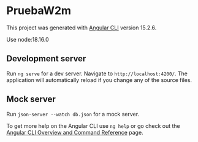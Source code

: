 # PruebaW2m

This project was generated with [Angular CLI](https://github.com/angular/angular-cli) version 15.2.6.

Use node:18.16.0

## Development server

Run `ng serve` for a dev server. Navigate to `http://localhost:4200/`. The application will automatically reload if you change any of the source files.

## Mock server

Run `json-server --watch db.json` for a mock server.

To get more help on the Angular CLI use `ng help` or go check out the [Angular CLI Overview and Command Reference](https://angular.io/cli) page.
